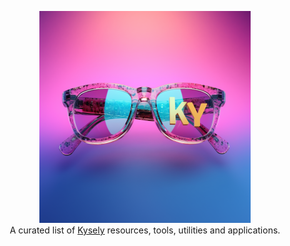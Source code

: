 <p align="center">
  <img src="art.png" />
  <br />
  <span>A curated list of <a href="https://www.github.com/kysely-org/kysely" target="_blank">Kysely</a> resources, tools, utilities and applications.</span>
</p>

